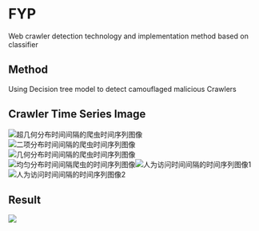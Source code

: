# FYP
Web crawler detection technology and implementation method based on classifier

## Method
Using Decision tree model to detect camouflaged malicious Crawlers

## Crawler Time Series Image

![超几何分布时间间隔的爬虫时间序列图像](https://user-images.githubusercontent.com/39653953/121137592-649c0580-c869-11eb-99a1-47c9332d8893.png)![二项分布时间间隔的爬虫时间序列图像](https://user-images.githubusercontent.com/39653953/121137598-6665c900-c869-11eb-80b4-561386274f2c.png)![几何分布时间间隔的爬虫时间序列图像](https://user-images.githubusercontent.com/39653953/121137600-66fe5f80-c869-11eb-8eab-eab3a3ae4493.png)
![均匀分布时间间隔爬虫的时间序列图像](https://user-images.githubusercontent.com/39653953/121137601-66fe5f80-c869-11eb-8d8f-3bc5137545fd.png)![人为访问时间间隔的时间序列图像1](https://user-images.githubusercontent.com/39653953/121137602-6796f600-c869-11eb-9f7c-ec968192ac47.png)![人为访问时间间隔的时间序列图像2](https://user-images.githubusercontent.com/39653953/121137603-682f8c80-c869-11eb-99bc-b0972c6e29fb.png)






## Result
![](https://user-images.githubusercontent.com/39653953/121130648-4cc08380-c861-11eb-9489-356529068f58.png)






